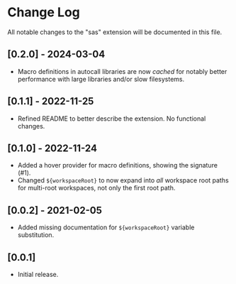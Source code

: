 # Change Log

All notable changes to the "sas" extension will be documented in this file.

## [0.2.0] - 2024-03-04

- Macro definitions in autocall libraries are now _cached_ for notably better
  performance with large libraries and/or slow filesystems.

## [0.1.1] - 2022-11-25

- Refined README to better describe the extension. No functional changes.

## [0.1.0] - 2022-11-24

- Added a hover provider for macro definitions, showing the signature (#1).
- Changed `${workspaceRoot}` to now expand into _all_ workspace root paths for multi-root workspaces, not only the first root path.

## [0.0.2] - 2021-02-05

- Added missing documentation for `${workspaceRoot}` variable substitution.

## [0.0.1]

- Initial release.
